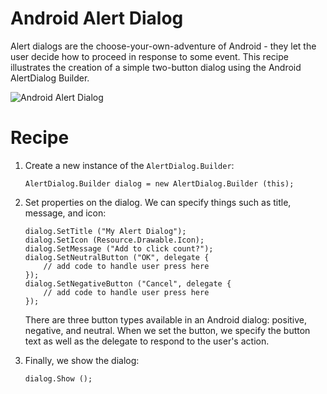 Android Alert Dialog
===================

Alert dialogs are the choose-your-own-adventure of Android - they let the user decide how to proceed in response to some event. This recipe illustrates the creation of a simple two-button dialog using the Android AlertDialog Builder.

![Android Alert Dialog](/Screenshots/alert.png)

Recipe
======

<ol>
<li>Create a new instance of the <code>AlertDialog.Builder</code>:

<pre><code>AlertDialog.Builder dialog = new AlertDialog.Builder (this);</code></pre>
</li>
<li>
Set properties on the dialog. We can specify things such as title, message, and icon:

<pre><code>dialog.SetTitle ("My Alert Dialog");
dialog.SetIcon (Resource.Drawable.Icon);
dialog.SetMessage ("Add to click count?");
dialog.SetNeutralButton ("OK", delegate {
	// add code to handle user press here
});
dialog.SetNegativeButton ("Cancel", delegate {
	// add code to handle user press here
});</code></pre>

There are three button types available in an Android dialog: positive, negative, and neutral. When we set the button, we specify the button text as well as the delegate to respond to the user's action.
</li>
<li>
Finally, we show the dialog:

<pre><code>dialog.Show ();</code></pre>
</li>
</ol>